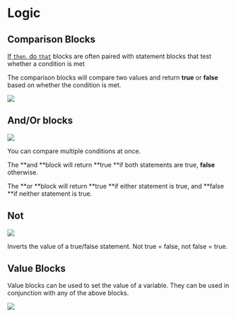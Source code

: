 # Logic

## Comparison Blocks

[If `then`, do `that`](control.md#if-this-do-that) blocks are often paired with statement blocks that test whether a condition is met

The comparison blocks will compare two values and return **true** or **false** based on whether the condition is met.

![](.gitbook/assets/screen-shot-2021-04-08-at-2.21.32-pm.png)

## And/Or blocks

![](.gitbook/assets/screen-shot-2021-04-08-at-2.22.59-pm.png)

You can compare multiple conditions at once.

The **and **block will return **true **if both statements are true, **false** otherwise.

The **or **block will return **true **if either statement is true, and **false **if neither statement is true.

## Not

![](.gitbook/assets/screen-shot-2021-04-08-at-2.24.40-pm.png)

Inverts the value of a true/false statement. Not true = false, not false = true.

## Value Blocks

Value blocks can be used to set the value of a variable. They can be used in conjunction with any of the above blocks.

![](.gitbook/assets/screen-shot-2021-04-08-at-2.25.21-pm.png)
